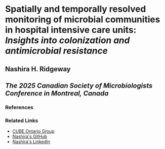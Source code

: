 # Spatially and temporally resolved monitoring of microbial communities in hospital intensive care units: *Insights into colonization and antimicrobial resistance*
## Nashira H. Ridgeway
## *The 2025 Canadian Society of Microbiologists Conference in Montreal, Canada*
### References
### Related Links
- [CUBE Ontario Group](https://cube-ontario.github.io)
- [Nashira's GitHub](https://github.com/nashirag)
- [Nashira's LinkedIn](https://linkedin.com/in/NashiraRidgeway)
